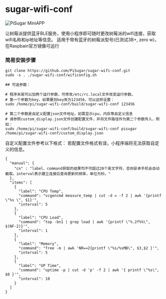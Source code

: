 # sugar-wifi-conf

![PiSugar MiniAPP](https://raw.githubusercontent.com/PiSugar/sugar-wifi-conf/master/image/qrcode.jpg)

让树莓派提供蓝牙BLE服务，使用小程序即可随时更改树莓派的wifi连接，获取wifi名称和ip地址等信息。
适用于带有蓝牙的树莓派型号(已测试3B+, zero w)，在Raspbain官方镜像可运行

### 简易安装步骤
```
git clone https://github.com/PiSugar/sugar-wifi-conf.git
sudo -s . ./sugar-wifi-conf/wificonfig.sh

## 可选参数：

# 程序末尾可以加两个运行参数，可修改/etc/rc.local文件改变运行参数。
# 第一个参数为key，如果要将key改为123456，可以这样设置：
sudo /home/pi/sugar-wifi-conf/build/sugar-wifi-conf 123456

# 第二个参数是自定义配置json文件地址，如需显示cpu，内存等自定义信息
# 请参照custom_display.json文件创建配置文件，并将文件路径作为第二个参数传入，例如：
sudo /home/pi/sugar-wifi-conf/build/sugar-wifi-conf pisugar /home/pi/sugar-wifi-conf/custom_display.json

```

自定义配置文件参考以下格式：
若配置文件格式有误，小程序端将无法获取自定义的信息。

```
{
  "manual": {
    "cn" : "label、command获取的结果均不可超过20个英文字符，否则安卓手机会自动截取。interval表示建立连接后查询更新的频率，单位为秒。"
  },
  "items": [
    {
      "label": "CPU Temp",
      "command": "vcgencmd measure_temp | cut -d = -f 2 | awk '{printf \"%s \", $1}'",
      "interval": 5
    },
    {
      "label": "CPU Load",
      "command": "top -bn1 | grep load | awk '{printf \"%.2f%%\", $(NF-2)}'",
      "interval": 1
    },
    {
      "label": "Memory",
      "command": "free -m | awk 'NR==2{printf \"%s/%sMB\", $3,$2 }'",
      "interval": 5
    },
    {
      "label": "UP Time",
      "command": "uptime -p | cut -d 'p' -f 2 | awk '{ printf \"%s\", $0 }'",
      "interval": 10
    }
  ]
}

```



